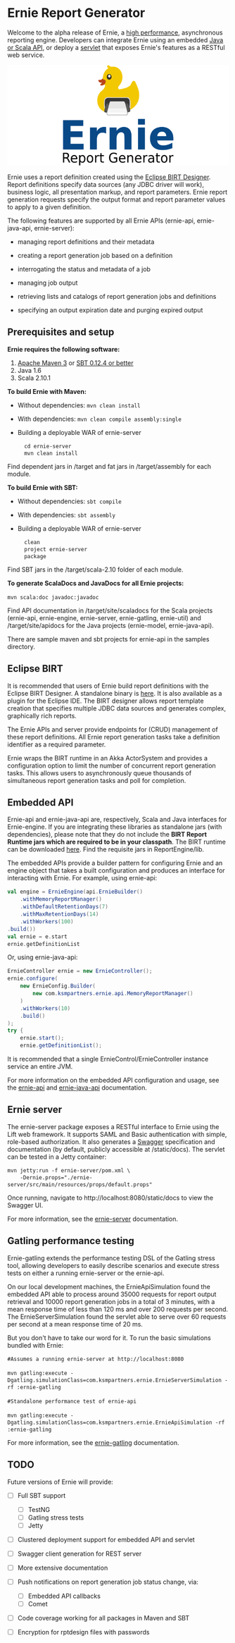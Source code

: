 Ernie Report Generator
============================================
Welcome to the alpha release of Ernie, a [high performance](#gatling-performance-testing-), asynchronous reporting engine. Developers can integrate Ernie using an embedded [Java or Scala API](#embedded-api-), or deploy a [servlet](#ernie-server-) that exposes Ernie's features as a RESTful web service.

![alt text](ernie-small.png "Ernie Logo")

Ernie uses a report definition created using the [Eclipse BIRT Designer](http://www.eclipse.org/birt/phoenix/intro/intro03.php). Report definitions specify data sources (any JDBC driver will work), business logic, all presentation markup, and report parameters. Ernie report generation requests specify the output format and report parameter values to apply to a given definition. 

 The following features are supported by all Ernie APIs (ernie-api, ernie-java-api, ernie-server):

*	 managing report definitions and their metadata

*	 creating a report generation job based on a definition

*	 interrogating the status and metadata of a job

*	 managing job output

*	 retrieving lists and catalogs of report generation jobs and definitions

*	specifying an output expiration date and purging expired output

Prerequisites and setup <a id="setup"></a>
----------------------
__Ernie requires the following software:__

1. [Apache Maven 3](http://maven.apache.org/) or [SBT 0.12.4 or better](http://www.scala-sbt.org/)
1. Java 1.6
1. Scala 2.10.1

__To build Ernie with Maven:__

* Without dependencies: 
``` mvn clean install ```
* With dependencies: 
``` mvn clean compile assembly:single ```
* Building a deployable WAR of ernie-server

        cd ernie-server
        mvn clean install
        
Find dependent jars in /target and fat jars in /target/assembly for each module.

__To build Ernie with SBT:__

* Without dependencies: 
``` sbt compile ```
* With dependencies:
``` sbt assembly ```
* Building a deployable WAR of ernie-server

        clean
        project ernie-server
        package
        
Find SBT jars in the /target/scala-2.10 folder of each module.

__To generate ScalaDocs and JavaDocs for all Ernie projects:__

``` mvn scala:doc javadoc:javadoc ```

Find API documentation in /target/site/scaladocs for the Scala projects (ernie-api, ernie-engine, ernie-server, ernie-gatling, ernie-util) and /target/site/apidocs for the Java projects (ernie-model, ernie-java-api).

There are sample maven and sbt projects for ernie-api in the samples directory.

Eclipse BIRT
----------------------
It is recommended that users of Ernie build report definitions with the Eclipse BIRT Designer. A standalone binary is [here](http://www.eclipse.org/downloads/download.php?file=/birt/downloads/drops/R-R1-4_3_0-201306131152/birt-rcp-report-designer-4_3_0.zip). It is also available as a plugin for the Eclipse IDE. The BIRT designer allows report template creation that specifies multiple JDBC data sources and generates complex, graphically rich reports.

The Ernie APIs and server provide endpoints for (CRUD) management of these report definitions. All Ernie report generation tasks take a definition identifier as a required parameter. 

Ernie wraps the BIRT runtime in an Akka ActorSystem and provides a configuration option to limit the number of concurrent report generation tasks. This allows users to asynchronously queue thousands of simultaneous report generation tasks and poll for completion.

Embedded API <a id="api"></a>
---------------
Ernie-api and ernie-java-api are, respectively, Scala and Java interfaces for Ernie-engine. If you are integrating these libraries as standalone jars (with dependencies), please note that they do not include the __BIRT Report Runtime jars which are required to be in your classpath__. The BIRT runtime can be downloaded [here](http://download.eclipse.org/birt/downloads/). Find the requisite jars in ReportEngine/lib.

The embedded APIs provide a builder pattern for configuring Ernie and an engine object that takes a built configuration and produces an interface for interacting with Ernie. For example, using ernie-api:

```scala
val engine = ErnieEngine(api.ErnieBuilder()
	.withMemoryReportManager()
	.withDefaultRetentionDays(7)
	.withMaxRetentionDays(14)
	.withWorkers(100)
.build())
val ernie = e.start
ernie.getDefinitionList
```

Or, using ernie-java-api:

```java
ErnieController ernie = new ErnieController();
ernie.configure(
	new ErnieConfig.Builder(
		new com.ksmpartners.ernie.api.MemoryReportManager()
	)
	.withWorkers(10)
	.build()
);
try {
	ernie.start();
	ernie.getDefinitionList();
```

It is recommended that a single ErnieControl/ErnieController instance service an entire JVM. 
	
For more information on the embedded API configuration and usage, see the [ernie-api](ernie-api) and [ernie-java-api](ernie-java-api) documentation.

Ernie server <a id="server"></a>
-------------------------------

The ernie-server package exposes a RESTful interface to Ernie using the Lift web framework. It supports SAML and Basic authentication with simple, role-based authorization. It also generates a [Swagger](https://developers.helloreverb.com/swagger/) specification and documentation (by default, publicly accessible at /static/docs). The servlet can be tested in a Jetty container:

```
mvn jetty:run -f ernie-server/pom.xml \
	-Dernie.props="./ernie-server/src/main/resources/props/default.props"
```

Once running, navigate to http://localhost:8080/static/docs to view the Swagger UI.

For more information, see the [ernie-server](ernie-server) documentation.

Gatling performance testing <a id="gatling"></a>
---------------------------

Ernie-gatling extends the performance testing DSL of the Gatling stress tool, allowing developers to easily describe scenarios and execute stress tests on either a running ernie-server or the ernie-api. 

On our local development machines, the ErnieApiSimulation found the embedded API able to process around 35000 requests for report output retrieval and 10000 report generation jobs in a total of 3 minutes, with a mean response time of less than 120 ms and over 200 requests per second. The ErnieServerSimulation found the servlet able to serve over 60 requests per second at a mean response time of 20 ms. 

But you don't have to take our word for it. To run the basic simulations bundled with Ernie:

```
#Assumes a running ernie-server at http://localhost:8080

mvn gatling:execute -Dgatling.simulationClass=com.ksmpartners.ernie.ErnieServerSimulation -rf :ernie-gatling

#Standalone performance test of ernie-api

mvn gatling:execute -Dgatling.simulationClass=com.ksmpartners.ernie.ErnieApiSimulation -rf :ernie-gatling

``` 

For more information, see the [ernie-gatling](ernie-gatling) documentation.

TODO
------------------------
Future versions of Ernie will provide:

- [ ] Full SBT support
	- [ ] TestNG
	- [ ] Gatling stress tests
	- [ ] Jetty 
- [ ] Clustered deployment support for embedded API and servlet
- [ ] Swagger client generation for REST server
- [ ] More extensive documentation
- [ ] Push notifications on report generation job status change, via:
	- [ ] Embedded API callbacks
	- [ ] Comet
- [ ] Code coverage working for all packages in Maven and SBT
- [ ] Encryption for rptdesign files with passwords

